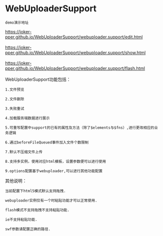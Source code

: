 # WebUploaderSupport

`demo演示地址`

https://joker-pper.github.io/WebUploaderSupport/webuploader.support/edit.html
<br />
<br />
https://joker-pper.github.io/WebUploaderSupport/webuploader.support/show.html
<br />
<br />
https://joker-pper.github.io/WebUploaderSupport/webuploader.support/flash.html
<br />
<br />
WebUploaderSupport功能包括：

````
1.文件预览

2.文件删除

3.失败重试

4.加载服务端数据进行展示

5.可重写配置中support的已有的属性及方法（除了$elements与$fns）,进行更改相应的业务逻辑

6.通过beforeFileQueued事件加入文件个数限制

7.默认不压缩文件上传

8.支持多实例，使用对应html模板，设置参数便可以进行使用

9.options配置基于webuploader,可以进行其他功能配置
````
其他说明：
````
当前配置下html5模式默认支持拖拽.

webuploader实例仅有一个时粘贴功能才可以正常使用.

flash模式不支持拖拽不支持粘贴功能.

ie不支持粘贴功能.

swf参数请配置正确的路径.
````
